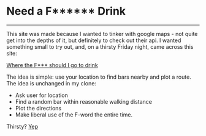 <h1>Need a F****** Drink</h1>
<hr>

<p>This site was made because I wanted to tinker with google maps - not quite get into the depths of it, but definitely to check out their api. I wanted something small to try out, and, on a thirsty Friday night, came across this site:</p>

<a href="www.wtfsigtd.com">Where the F*** should I go to drink</a>

<p>The idea is simple: use your location to find bars nearby and plot a route. The idea is unchanged in my clone:</p>

<ul>
	<li>Ask user for location</li>
	<li>Find a random bar within reasonable walking distance</li>
	<li>Plot the directions</li>
	<li>Make liberal use of the F-word the entire time.</li>
</ul>

<p>Thirsty? <a href="http://www.darshanshakya.com/drinks" targe="_blank">Yep</a></p>

